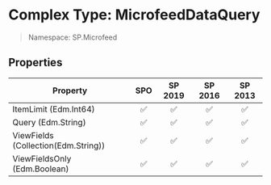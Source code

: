 # Complex Type: MicrofeedDataQuery

> Namespace: SP.Microfeed

## Properties

Property | SPO | SP 2019 | SP 2016 | SP 2013
----------|:---:|:-------:|:-------:|:-------:
ItemLimit (Edm.Int64) | ✅ | ✅ | ✅ | ✅
Query (Edm.String) | ✅ | ✅ | ✅ | ✅
ViewFields (Collection(Edm.String)) | ✅ | ✅ | ✅ | ✅
ViewFieldsOnly (Edm.Boolean) | ✅ | ✅ | ✅ | ✅